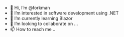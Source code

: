 - 👋 Hi, I’m @forkman
- 👀 I’m interested in software development using .NET
- 🌱 I’m currently learning Blazor
- 💞️ I’m looking to collaborate on ...
- 📫 How to reach me ..

<!---
forkman/forkman is a ✨ special ✨ repository because its `README.md` (this file) appears on your GitHub profile.
You can click the Preview link to take a look at your changes.
--->
